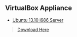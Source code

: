 ## VirtualBox Appliance

* [Ubuntu 13.10 i686 Server](https://docs.google.com/file/d/0B86nn-kptoWCMmJ5dkVINmZUaVk/edit?usp=drive_web)
> [Download Here](https://googledrive.com/host/0B86nn-kptoWCWU9GdzUzWm9aTWs/ubuntu1310.vbox.applianace.tar.bz2)
